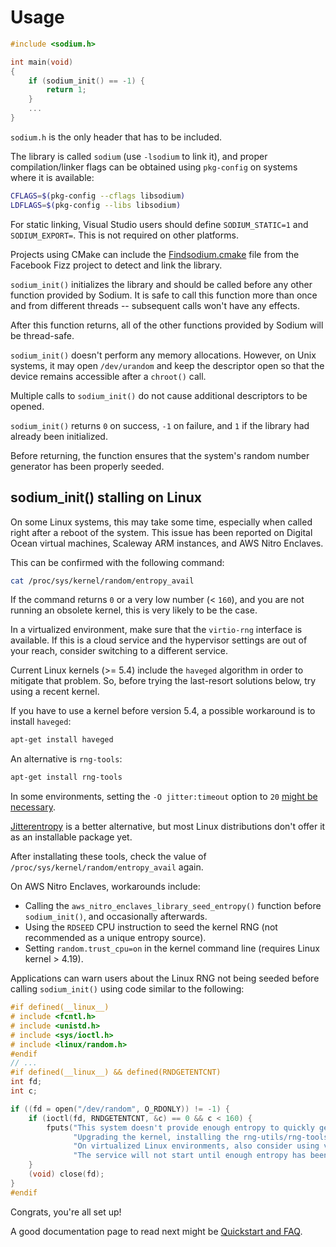 # Usage

```c
#include <sodium.h>

int main(void)
{
    if (sodium_init() == -1) {
        return 1;
    }
    ...
}
```

`sodium.h` is the only header that has to be included.

The library is called `sodium` \(use `-lsodium` to link it\), and proper
compilation/linker flags can be obtained using `pkg-config` on systems where it
is available:

```bash
CFLAGS=$(pkg-config --cflags libsodium)
LDFLAGS=$(pkg-config --libs libsodium)
```

For static linking, Visual Studio users should define `SODIUM_STATIC=1` and
`SODIUM_EXPORT=`. This is not required on other platforms.

Projects using CMake can include the
[Findsodium.cmake](https://github.com/facebookincubator/fizz/blob/master/build/fbcode_builder/CMake/FindSodium.cmake)
file from the Facebook Fizz project to detect and link the library.

`sodium_init()` initializes the library and should be called before any other
function provided by Sodium. It is safe to call this function more
than once and from different threads -- subsequent calls won't have any effects.

After this function returns, all of the other functions provided by Sodium will
be thread-safe.

`sodium_init()` doesn't perform any memory allocations. However, on Unix
systems, it may open `/dev/urandom` and keep the descriptor open so that the
device remains accessible after a `chroot()` call.

Multiple calls to `sodium_init()` do not cause additional descriptors to be
opened.

`sodium_init()` returns `0` on success, `-1` on failure, and `1` if the library
had already been initialized.

Before returning, the function ensures that the system's random number generator
has been properly seeded.

## sodium_init() stalling on Linux

On some Linux systems, this may take some time, especially when called right
after a reboot of the system. This issue has been reported on Digital Ocean
virtual machines, Scaleway ARM instances, and AWS Nitro Enclaves.

This can be confirmed with the following command:

```sh
cat /proc/sys/kernel/random/entropy_avail
```

If the command returns `0` or a very low number \(&lt; `160`\), and you are not
running an obsolete kernel, this is very likely to be the case.

In a virtualized environment, make sure that the `virtio-rng` interface is
available. If this is a cloud service and the hypervisor settings are out of
your reach, consider switching to a different service.

Current Linux kernels (>= 5.4) include the `haveged` algorithm in order to mitigate that problem. So, before trying the last-resort solutions below, try using a recent kernel.

If you have to use a kernel before version 5.4, a possible workaround is to install `haveged`:

```sh
apt-get install haveged
```

An alternative is `rng-tools`:


```sh
apt-get install rng-tools
```

In some environments, setting the `-O jitter:timeout` option to `20` [might be necessary](https://github.com/nhorman/rng-tools/issues/195#issuecomment-1519222464).

[Jitterentropy](https://github.com/smuellerDD/jitterentropy-rngd) is a better
alternative, but most Linux distributions don't offer it as an installable
package yet.


After installating these tools, check the value of `/proc/sys/kernel/random/entropy_avail` again.

On AWS Nitro Enclaves, workarounds include:

* Calling the `aws_nitro_enclaves_library_seed_entropy()` function before `sodium_init()`, and occasionally afterwards.
* Using the `RDSEED` CPU instruction to seed the kernel RNG (not recommended as a unique entropy source).
* Setting `random.trust_cpu=on` in the kernel command line (requires Linux kernel > 4.19).

Applications can warn users about the Linux RNG not being seeded before calling
`sodium_init()` using code similar to the following:

```c
#if defined(__linux__)
# include <fcntl.h>
# include <unistd.h>
# include <sys/ioctl.h>
# include <linux/random.h>
#endif
// ...
#if defined(__linux__) && defined(RNDGETENTCNT)
int fd;
int c;

if ((fd = open("/dev/random", O_RDONLY)) != -1) {
    if (ioctl(fd, RNDGETENTCNT, &c) == 0 && c < 160) {
        fputs("This system doesn't provide enough entropy to quickly generate high-quality random numbers.\n"
              "Upgrading the kernel, installing the rng-utils/rng-tools, jitterentropy-rngd or haveged packages may help.\n"
              "On virtualized Linux environments, also consider using virtio-rng.\n"
              "The service will not start until enough entropy has been collected.\n", stderr);
    }
    (void) close(fd);
}
#endif
```

Congrats, you're all set up!

A good documentation page to read next might be [Quickstart and FAQ](../quickstart/README.md).

